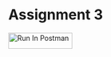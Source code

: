 # Assignment 3

[<img src="https://run.pstmn.io/button.svg" alt="Run In Postman" style="width: 128px; height: 32px;">](https://www.postman.com/jamesreynolds9/workspace/csci-3916-james-reynolds/collection/32606808-2511d413-947f-4316-afee-97061b107dbd?action=share&creator=32606808&active-environment=32606808-2501c506-f832-4661-a37b-53c9ecc01149)